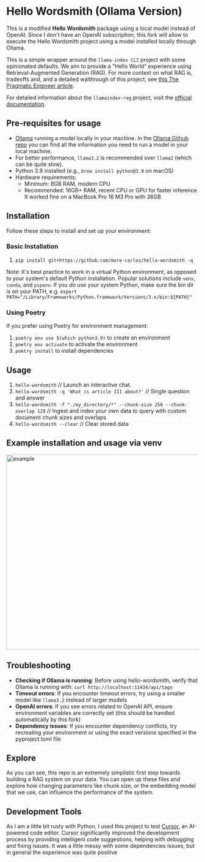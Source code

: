 # Hello Wordsmith (Ollama Version)

This is a modified **Hello Wordsmith** package using a local model instead of OpenAI. Since I don't have an OpenAI subscription, this fork will allow to execute the Hello Wordsmith project using a model installed locally through Ollama.

This is a simple wrapper around the `llama-index CLI` project with some opinionated defaults. We aim to provide a "Hello World" experience using Retrieval-Augmented Generation (RAG). For more context on what RAG is, tradeoffs and, and a detailed walthrough of this project, see [this The Pragmatic Engineer article](https://newsletter.pragmaticengineer.com/p/rag). 

For detailed information about the `llamaindex-rag` project, visit the [official documentation](https://docs.llamaindex.ai/en/stable/getting_started/starter_tools/rag_cli/).

## Pre-requisites for usage

- [Ollama](https://ollama.com) running a model locally in your machine. In the [Ollama Github repo](https://github.com/ollama/ollama) you can find all the information you need to run a model in your local machine.
- For better performance, `llama3.2` is recommended over `llama2` (which can be quite slow).
- Python 3.9 installed (e.g., `brew install python@3.9` on macOS)
- Hardware requirements:
  - Minimum: 8GB RAM, modern CPU
  - Recommended: 16GB+ RAM, recent CPU or GPU for faster inference. It worked fine on a MacBook Pro 16 M3 Pro with 36GB

## Installation

Follow these steps to install and set up your environment:

### Basic Installation
1. `pip install git+https://github.com/more-carlos/hello-wordsmith -q`

Note: It's best practice to work in a virtual Python environment, as opposed to your system's default Python installation. Popular solutions include `venv`, `conda`, and `pipenv`. If you *do* use your system Python, make sure the bin dir is on your PATH, e.g. `export PATH="/Library/Frameworks/Python.framework/Versions/3.x/bin:${PATH}"`

### Using Poetry
If you prefer using Poetry for environment management:
1. `poetry env use $(which python3.9)` to create an environment
2. `poetry env activate` to activate the environment
3. `poetry install` to install dependencies

## Usage

1. `hello-wordsmith` // Launch an interactive chat.
2. `hello-wordsmith -q 'What is article III about?'` // Single question and answer
3. `hello-wordsmith -f "./my_directory/*" --chunk-size 256 --chunk-overlap 128` // Ingest and index your own data to query with custom document chunk sizes and overlaps
4. `hello-wordsmith --clear` // Clear stored data

## Example installation and usage via venv

<img width="509" alt="example" src="https://github.com/wordsmith-ai/hello-wordsmith/assets/1094502/beb3df38-734f-49b0-9d46-5d6386779e71">

## Troubleshooting

- **Checking if Ollama is running**: Before using hello-wordsmith, verify that Ollama is running with: `curl http://localhost:11434/api/tags`
- **Timeout errors**: If you encounter timeout errors, try using a smaller model like `llama3.2` instead of larger models
- **OpenAI errors**: If you see errors related to OpenAI API, ensure environment variables are correctly set (this should be handled automatically by this fork)
- **Dependency issues**: If you encounter dependency conflicts, try recreating your environment or using the exact versions specified in the pyproject.toml file

## Explore

As you can see, this repo is an extremely simplistic first step towards building a RAG system on your data. You can open up these files and explore how changing parameters like chunk size, or the embedding model that we use, can influence the performance of the system.

## Development Tools

As I am a little bit rusty with Python, I used this project to test [Cursor](https://cursor.sh/), an AI-powered code editor. Cursor significantly improved the development process by providing intelligent code suggestions, helping with debugging and fixing issues. It was a little messy with some dependencies issues, but in general the experience was quite positive
